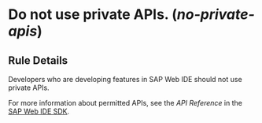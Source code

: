 # Do not use private APIs. (_no-private-apis_)

## Rule Details

Developers who are developing features in SAP Web IDE should not use private APIs.

For more information about permitted APIs, see the _API Reference_ in the [SAP Web IDE SDK](https://sdk-sapwebide.dispatcher.hana.ondemand.com/index.html).

